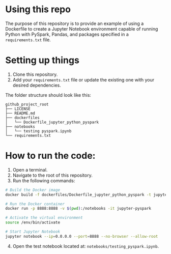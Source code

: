 # Using this repo

The purpose of this repository is to provide an example of using a Dockerfile to create a Jupyter Notebook environment capable of running Python with PySpark, Pandas, and packages specified in a `requirements.txt` file.

# Setting up things

1. Clone this repository.
2. Add your `requirements.txt` file or update the existing one with your desired dependencies.

The folder structure should look like this:
```
github_project_root
├── LICENSE
├── README.md
├── dockerfiles
│   └── Dockerfile_jupyter_python_pyspark
├── notebooks
│   └── testing pyspark.ipynb
└── requirements.txt
```

# How to run the code:

1. Open a terminal.
2. Navigate to the root of this repository.
3. Run the following commands:


```bash
# Build the Docker image
docker build -f dockerfiles/Dockerfile_jupyter_python_pyspark -t jupyter-pyspark .

# Run the Docker container
docker run -p 8888:8888 -v $(pwd):/notebooks -it jupyter-pyspark

# Activate the virtual environment
source /env/bin/activate

# Start Jupyter Notebook
jupyter notebook --ip=0.0.0.0 --port=8888 --no-browser --allow-root
```

4. Open the test notebook located at: `notebooks/testing_pyspark.ipynb`.
